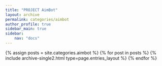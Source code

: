 ```yaml
---
title: "PROJECT AimBot"
layout: archive
permalink: categories/aimbot
author_profile: true
sidebar_main: true
sidebar:
    nav: "docs"
---
```


{% assign posts = site.categories.aimbot %}
{% for post in posts %} {% include archive-single2.html type=page.entries_layout %} {% endfor %}
